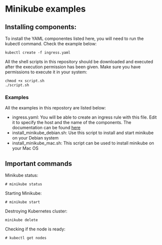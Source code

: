 # Minikube examples

## Installing components:
To install the YAML componentes listed here, you will need to run the kubectl command. Check the example below:
```
kubectl create -f ingress.yaml
```

All the shell scripts in this repository should be downloaded and executed after the execution permission has been given. Make sure you have permissions to execute it in your system:
```
chmod +x script.sh
./script.sh
```

### Examples
All the examples in this repostory are listed below:
- ingress.yaml: You will be able to create an ingress rule with this file. Edit it to specify the host and the name of the components. The documentation can be found [here](https://kubernetes.io/docs/concepts/services-networking/ingress)
- install_minikube_debian.sh: Use this script to install and start minikube on your Debian system
- install_minikube_mac.sh: This script can be used to install minikube on your Mac OS

## Important commands
Minikube status:
```
# minikube status
```

Starting Minikube:
```
# minikube start
```

Destroying Kubernetes cluster:
```
minikube delete
```

Checking if the node is ready:
```
# kubectl get nodes
```
